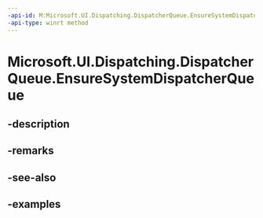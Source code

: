 ```yaml
---
-api-id: M:Microsoft.UI.Dispatching.DispatcherQueue.EnsureSystemDispatcherQueue
-api-type: winrt method
---
```


# Microsoft.UI.Dispatching.DispatcherQueue.EnsureSystemDispatcherQueue

<!--
public void EnsureSystemDispatcherQueue ();
-->


## -description

## -remarks

## -see-also

## -examples


